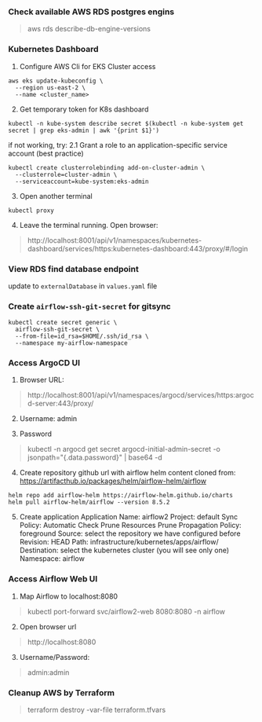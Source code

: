 ### Check available AWS RDS postgres engins
> aws rds describe-db-engine-versions

### Kubernetes Dashboard 
1. Configure AWS Cli for EKS Cluster access
```
aws eks update-kubeconfig \ 
  --region us-east-2 \ 
  --name <cluster_name>
```

2. Get temporary token for K8s dashboard
```
kubectl -n kube-system describe secret $(kubectl -n kube-system get secret | grep eks-admin | awk '{print $1}')
```

if not working, try:
2.1 Grant a role to an application-specific service account (best practice)
```
kubectl create clusterrolebinding add-on-cluster-admin \
  --clusterrole=cluster-admin \
  --serviceaccount=kube-system:eks-admin
```


3. Open another terminal
```
kubectl proxy
```

4. Leave the terminal running. Open browser:
> http://localhost:8001/api/v1/namespaces/kubernetes-dashboard/services/https:kubernetes-dashboard:443/proxy/#/login


### View RDS find database endpoint
update to `externalDatabase` in `values.yaml` file

### Create `airflow-ssh-git-secret` for gitsync
```
kubectl create secret generic \
  airflow-ssh-git-secret \
  --from-file=id_rsa=$HOME/.ssh/id_rsa \
  --namespace my-airflow-namespace
```

### Access ArgoCD UI
1. Browser URL:
> http://localhost:8001/api/v1/namespaces/argocd/services/https:argocd-server:443/proxy/

2. Username: admin

3. Password
> kubectl -n argocd get secret argocd-initial-admin-secret -o jsonpath="{.data.password}" | base64 -d

4. Create repository
github url with airflow helm content cloned from: https://artifacthub.io/packages/helm/airflow-helm/airflow

```
helm repo add airflow-helm https://airflow-helm.github.io/charts
helm pull airflow-helm/airflow --version 8.5.2
```

5. Create application
Application Name: airflow2
Project: default
Sync Policy: Automatic
Check Prune Resources
Prune Propagation Policy: foreground
Source: select the repository we have configured before
Revision: HEAD
Path: infrastructure/kubernetes/apps/airflow/
Destination: select the kubernetes cluster (you will see only one)
Namespace: airflow

### Access Airflow Web UI
1. Map Airflow to localhost:8080
> kubectl port-forward svc/airflow2-web 8080:8080 -n airflow

2. Open browser url
> http://localhost:8080

3. Username/Password: 
> admin:admin

### Cleanup AWS by Terraform
> terraform destroy -var-file terraform.tfvars
